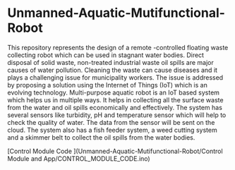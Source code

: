 # Unmanned-Aquatic-Mutifunctional-Robot

This repository represents the design of a remote -controlled floating waste collecting robot which can be used in stagnant water bodies. Direct disposal of solid waste, non-treated industrial waste oil spills are major causes of water pollution. Cleaning the waste can cause diseases and it plays a challenging issue for municipality workers. The issue is addressed by proposing a solution using the Internet of Things (IoT) which is an evolving technology. Multi-purpose aquatic robot is an IoT based system which helps us in multiple ways. It helps in collecting all the surface waste from the water and oil spills economically and effectively. The system has several sensors like turbidity, pH and temperature sensor which will help to check the quality of water. The data from the sensor will be sent on the cloud. The system also has a fish feeder system, a weed cutting system and a skimmer belt to collect the oil spills from the water bodies.

[Control Module Code ](Unmanned-Aquatic-Mutifunctional-Robot/Control Module and App/CONTROL_MODULE_CODE.ino)
